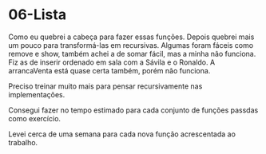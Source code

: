 # 06-Lista 
 
Como eu quebrei a cabeça para fazer essas funções. Depois quebrei mais um pouco para transformá-las em recursivas. Algumas foram fáceis como remove e show, também achei a de somar fácil, mas a minha não funciona. Fiz as de inserir ordenado em sala com a Sávila e o Ronaldo. A arrancaVenta está quase certa também, porém não funciona. 

Preciso treinar muito mais para pensar recursivamente nas implementações.

Consegui fazer no tempo estimado para cada conjunto de funções passdas como exercício.

Levei cerca de uma semana para cada nova função acrescentada ao trabalho.

